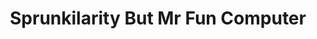 ---
slug: sprunkilarity-but-mr-fun-computer-2326
title: Sprunkilarity But Mr Fun Computer
description: "Sprunkilarity But Mr Fun Computer is an exciting online game. Play for free directly in your browser!"
icon: /images/popular_mods/Sprunkilarity But Mr Fun Computer.png
url: https://wowtbc.net/sprunkin/sprunkilairity-mrfun/index.html
previewImage: /images/popular_mods/Sprunkilarity But Mr Fun Computer.png
type: popular mods

# SEO配置
seo:
  title: "Sprunkilarity But Mr Fun Computer - Play Free Online Game | Fun Browser Games"
  description: "Sprunkilarity But Mr Fun Computer - Play this fun online game for free in your browser. No download required!"
  ogImage: "/images/popular_mods/Sprunkilarity But Mr Fun Computer.png"
  keywords: "sprunkilarity-but-mr-fun-computer-2326, online game, browser game, free game, popular mods game, play online"

videoUrls:
  - https://www.youtube.com/embed/example1
  - https://www.youtube.com/embed/example2

whyPlay:
  title: "Why Play Sprunkilarity But Mr Fun Computer?"
  items:
    - "Immersive Gameplay: Sprunkilarity But Mr Fun Computer offers an engaging and immersive gaming experience that will keep you entertained for hours"
    - "Challenging Levels: Test your skills with increasingly difficult challenges and obstacles"
    - "Beautiful Graphics: Enjoy stunning visuals and smooth animations that bring the game world to life"
    - "Regular Updates: New content and features are added regularly to keep the game fresh and exciting"
    - "Free to Play: Experience all the fun without spending a penny"
    - "Community Features: Connect with other players, share strategies, and compete for high scores"
    - "Cross-Platform: Play on any device with a web browser, no downloads required"

features:
  title: "Key Features of Sprunkilarity But Mr Fun Computer"
  image: "/images/popular_mods/Sprunkilarity But Mr Fun Computer.png"
  items:
    - "Intuitive Controls: Easy to learn controls make Sprunkilarity But Mr Fun Computer accessible for players of all skill levels"
    - "Multiple Game Modes: Enjoy various gameplay options that provide different challenges and experiences"
    - "Character Customization: Personalize your gaming experience with unique characters and items"
    - "Achievement System: Complete special tasks to earn rewards and recognition"
    - "Leaderboards: Compete with players worldwide and see who can achieve the highest scores"

characteristics:
  title: "Game Characteristics"
  image: "/images/popular_mods/Sprunkilarity But Mr Fun Computer.png"
  items:
    - "Genre: Popular mods game with elements of strategy and skill"
    - "Difficulty: Suitable for both casual gamers and those seeking a challenge"
    - "Play Time: Quick sessions or extended gameplay, depending on your preference"
    - "Art Style: Vibrant and engaging visuals that enhance the gaming experience"
    - "Sound Design: Immersive audio that complements the gameplay perfectly"

info: "Sprunkilarity But Mr Fun Computer is an exciting online game that offers players a unique and engaging gaming experience. With its intuitive controls, stunning visuals, and challenging gameplay, Sprunkilarity But Mr Fun Computer provides hours of entertainment for players of all ages and skill levels. Whether you're looking for a quick gaming session during a break or an extended play session, Sprunkilarity But Mr Fun Computer delivers an immersive experience that will keep you coming back for more. The game features multiple levels of increasing difficulty, ensuring that players are constantly challenged as they progress. With regular updates adding new content and features, Sprunkilarity But Mr Fun Computer remains fresh and exciting, providing endless entertainment options for its growing community of players."

howToPlayIntro: "Welcome to Sprunkilarity But Mr Fun Computer! This guide will walk you through the basics and help you master the game. Whether you're a beginner or looking to improve your skills, these tips and instructions will enhance your gaming experience."

howToPlaySteps:
  - title: "Getting Started"
    description: "Begin your Sprunkilarity But Mr Fun Computer adventure by familiarizing yourself with the controls. Use your keyboard or mouse to navigate through the game interface. The tutorial will guide you through the basic mechanics and help you understand the objectives."
  - title: "Understanding the Objectives"
    description: "In Sprunkilarity But Mr Fun Computer, your main goal is to progress through levels by completing specific objectives. Each level presents unique challenges that require different strategies and approaches."
  - title: "Mastering the Controls"
    description: "Practice using the controls to improve your precision and reaction time. Sprunkilarity But Mr Fun Computer requires quick reflexes and strategic thinking to overcome obstacles and defeat opponents."
  - title: "Utilizing Power-ups"
    description: "Collect power-ups throughout the game to enhance your abilities and overcome difficult challenges. Each power-up offers unique advantages that can be crucial for success."
  - title: "Developing Strategies"
    description: "As you progress in Sprunkilarity But Mr Fun Computer, develop effective strategies for different scenarios. Analyze patterns, anticipate challenges, and adapt your approach to maximize your performance."

faq:
  title: "Frequently Asked Questions about Sprunkilarity But Mr Fun Computer"
  items:
    - question: "Is Sprunkilarity But Mr Fun Computer free to play?"
      answer: "Yes, Sprunkilarity But Mr Fun Computer is completely free to play directly in your web browser. No downloads or purchases are required to enjoy the full game experience."
    - question: "Can I play Sprunkilarity But Mr Fun Computer on mobile devices?"
      answer: "Yes, Sprunkilarity But Mr Fun Computer is optimized for both desktop and mobile play. You can enjoy the game on any device with a web browser and internet connection."
    - question: "Are there any in-game purchases?"
      answer: "While Sprunkilarity But Mr Fun Computer is free to play, there may be optional in-game purchases available for cosmetic items or additional features that don't affect core gameplay."
    - question: "How often is Sprunkilarity But Mr Fun Computer updated?"
      answer: "The developers regularly update Sprunkilarity But Mr Fun Computer with new content, features, and improvements based on player feedback and game performance."
    - question: "Can I play Sprunkilarity But Mr Fun Computer offline?"
      answer: "Currently, Sprunkilarity But Mr Fun Computer requires an internet connection to play as it's a browser-based online game."
    - question: "Is Sprunkilarity But Mr Fun Computer suitable for children?"
      answer: "Yes, Sprunkilarity But Mr Fun Computer is designed to be family-friendly and suitable for players of all ages."
    - question: "How do I report bugs or issues?"
      answer: "If you encounter any problems while playing Sprunkilarity But Mr Fun Computer, you can report them through the game's support page or contact the developers directly through their website."
    - question: "Still Have Questions?"
      answer: "If you have additional questions about Sprunkilarity But Mr Fun Computer that aren't covered in this FAQ, please visit our support center or contact our customer service team for assistance."
---